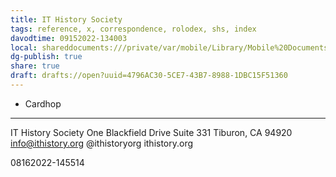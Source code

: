 ```yaml
---
title: IT History Society
tags: reference, x, correspondence, rolodex, shs, index
davodtime: 09152022-134003
local: shareddocuments:///private/var/mobile/Library/Mobile%20Documents/iCloud~md~obsidian/Documents/OBSHIDDIAN/drafts/4796AC30-5CE7-43B7-8988-1DBC15F51360.md
dg-publish: true
share: true
draft: drafts://open?uuid=4796AC30-5CE7-43B7-8988-1DBC15F51360
---
```


- Cardhop

---


IT History Society
One Blackfield Drive
Suite 331
Tiburon, CA 94920
info@ithistory.org
@ithistoryorg
ithistory.org

08162022-145514